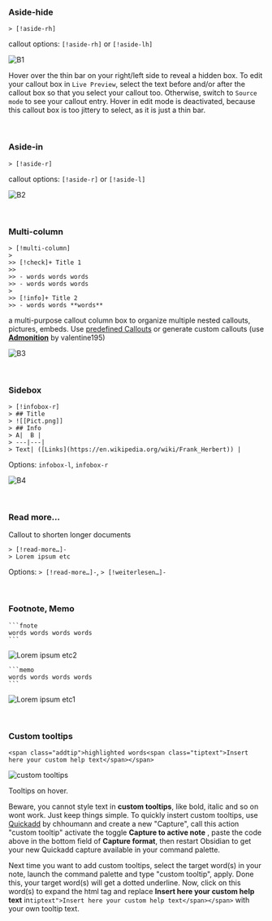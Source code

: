 
### Aside-hide

```
> [!aside-rh]
```
callout options:  `[!aside-rh]` or  `[!aside-lh]`

![B1](https://user-images.githubusercontent.com/48620536/222979880-64b7d178-7804-4d3b-b089-2375df712e94.png)

Hover over the thin bar on your right/left side to reveal a hidden box. To edit your callout box in `Live Preview`, select the text before and/or after the callout box so that you select your callout too. Otherwise, switch to `Source mode` to see your callout entry. Hover in edit mode is deactivated, because this callout box is too jittery to select, as it is just a thin bar.

<br>

### Aside-in

```
> [!aside-r]
```
callout options:  `[!aside-r]` or  `[!aside-l]`

![B2](https://user-images.githubusercontent.com/48620536/222979913-e8e15146-725f-47d4-8126-b7c4055d261e.png)

<br>

### Multi-column

```
> [!multi-column]
>
>> [!check]+ Title 1
>> 
>> - words words words  
>> - words words words  
>
>> [!info]+ Title 2
>> - words words **words**
```
a multi-purpose callout column box to organize multiple nested callouts, pictures, embeds. Use [predefined Callouts](https://help.obsidian.md/Editing+and+formatting/Callouts) or generate custom callouts (use [**Admonition**](https://github.com/valentine195/obsidian-admonition) by valentine195)

![B3](https://user-images.githubusercontent.com/48620536/222980074-7f5294b8-d4ad-4cf5-8436-97f909303e86.png)

<br>

### Sidebox

```
> [!infobox-r]
> ## Title
> ![[Pict.png]]
> ## Info
> A|  B |
> ---|---|
> Text| ([Links](https://en.wikipedia.org/wiki/Frank_Herbert)) |
```
Options: `infobox-l`, `infobox-r`

![B4](https://user-images.githubusercontent.com/48620536/222980230-ca87423e-20fb-4680-8997-0b1a74e3c4a3.png)

<br>

### Read more…
Callout to shorten longer documents

```
> [!read-more…]- 
> Lorem ipsum etc
```

Options: `> [!read-more…]-`, `> [!weiterlesen…]-`

<br>

### Footnote, Memo

````
```fnote
words words words words 
```
````
![Lorem ipsum etc2](https://user-images.githubusercontent.com/48620536/224421103-b70f59bb-dd4d-4452-a65c-44c67b912999.png)

````
```memo
words words words words 
```
````
![Lorem ipsum etc1](https://user-images.githubusercontent.com/48620536/224421063-c53dd61d-7adb-4ab2-b3e1-fef9bb81787c.png)

<br>

### Custom tooltips

`<span class="addtip">highlighted words<span class="tiptext">Insert here your custom help text</span></span>`

![custom tooltips](https://user-images.githubusercontent.com/48620536/228632119-35088c88-6138-4787-ad7a-f7109edeef33.png)

Tooltips on hover.

Beware, you cannot style text in **custom tooltips**, like bold, italic and so on wont work. Just keep things simple.
To quickly instert custom tooltips, use [Quickadd](https://github.com/chhoumann/quickadd) by chhoumann and create a new "Capture", call this action "custom tooltip" activate the toggle **Capture to active note** , paste the code above in the bottom field of **Capture format**, then restart Obsidian to get your new  Quickadd capture available in your command palette.

Next time you want to add custom tooltips, select the target word(s) in your note, launch the command palette and type "custom tooltip", apply. Done this, your target word(s) will get a dotted underline. Now, click on this word(s) to expand the html tag and replace  **Insert here your custom help text** in`tiptext">Insert here your custom help text</span></span>` with your own tooltip text. 
